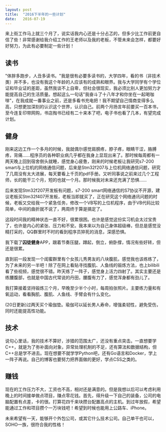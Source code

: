```yaml
---
layout: post
title:  "2016下半年的一些计划"
date:   2016-07-19
---
```



来上街工作马上就三个月了，说实话我内心还是十分忐忑的，但多少比工作前更自信了些！非常感谢给我介绍工作的王老师以及我的老板，不管未来会怎样，都要好好努力，为此有必要制定一些计划！

## 读书

 "体胖多跑步，人丑多读书。"我是很有必要多读书的，大学四年，看的书（非技术类）并不多，也没有我这个年龄的人应该有的成熟和眼界。我与大学同学有个学位证和毕业证的差距，虽然我谈不上自卑，但社会很现实，我必须比别人更加努力才能提高自己的生活质量。想起这么一句话"我奋斗了十八年才和你坐在一起喝咖啡"，在我成就一番事业之前，还是多看书充电把！我不期望自己情商变得多么高，只想更加深刻的认识这个世界，认识自己。前两个月扬言年前要买一百本书，至今连复印带网购，书店掏书已经有二十来本了吧，电子书也看了几本，有望完成计划。

## 健身

刚来这边工作一个多月的时候，我就偶尔感觉肩膀疼，脖子疼，眼睛干涩，胳膊疼，背痛……程序员的各种职业病几乎都在我身上显现出来了。那时候每周都有一两天晚上回到宿舍倒头就睡，感觉身心疲惫，刚来的时候老板让我研究s7-200 smart与上位机的网络通信问题，后来是Stm32f207与上位机网络通信问题，研究了几周没有太大进展，每天要看上千页的pdf手册。又听同事说之前来过几个工程师，长的能干三个月，短的也就一个月。那时候我对未来还充满了恐惧……

后来发现Stm32f207开发板有问题，s7-200 smart网络通信的S7协议不开源，建议老板买Stm32f407开发板，老板当即就买了，正在研究这个网络通讯问题的时候，老板又交给我一个紧急任务，修改一个VB写的上位机程序，由于VB代码比较简单，中间的曲折就不说了，两周终于算是搞定了。

这段时间我的精神状态一直不好，很累很困。也许是感觉这份实习机会太过宝贵了，也许是内心的紧张、压力和不安。我本来以为自己身体超级棒，但总是感觉没精打采的，QQ群里时不时的看到程序员猝死的消息，深感恐惧。

我下载了**囚徒健身**APP，跟着节奏压腿，蹲起，倒立，俯卧撑，情况有些好转，但还是很累。

直到前一段发现一个闺蜜群里有个女孩儿秀男友的八块腹肌，感觉我也该练练了，为了未来的另一半吧！除了在网上看贴寻找腹肌、人鱼线的锻炼方法，也上bilibili看了些视频，感觉很不错。昨天练了一阵子，感觉身上活力四射了。其实主要还是练腰腹部，也就是中国古代常说的丹田，腰腹有力了，感觉浑身都有劲儿了。

我打算接着坚持锻炼三个月，早晚至少半个小时，每周拍张照片。主要练力量和有氧运动，看看胸肌、腹肌、人鱼线、手臂会有什么变化。

(20日更新)过两天买个瑜伽垫。瑜伽可以延长男人寿命，增强柔韧性，避免受伤，同时还能提高性功能。

## 技术

说句心里话，我的技术不算好，涉猎的范围太广，还没有重点突击。一直想要学C++，就是为了弥补面向对象，异常处理机制的不足，还有算法和数据结构，但C++总是学不进去。现在想要不就学学Python吧，还有Go语言和Docker，学上一阵子再说。自己的博客也要努力把界面做的更好，学点CSS之类的。

## 赚钱

现在的工作压力不大，工资也不高，相对还是满意的。但是我想以后可以考虑利用晚上的时间接单做点项目，赚点零花钱。首先，得升级一下自己的装备，公司的电脑配置有点差，卡的很。打算花四千来块攒台配置高点的主机。到过年放假，希望能通过工作和项目攒个一万块钱吧！希望到时候也能用上公路车、iPhone。

未来希望有一天，能够开个外包公司，或其它什么技术公司。自己单干也可以，SOHO一族，很符合我的性格！

